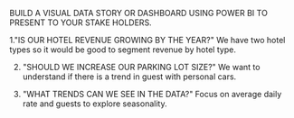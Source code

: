 BUILD A VISUAL DATA STORY OR DASHBOARD USING POWER BI TO PRESENT TO YOUR STAKE HOLDERS.




1."IS OUR HOTEL REVENUE GROWING BY THE YEAR?"
We have two hotel types so it would be good to segment revenue by hotel type.


2. "SHOULD WE INCREASE OUR PARKING LOT SIZE?"
We want to understand if there is a trend in guest with personal cars.



3. "WHAT TRENDS CAN WE SEE IN THE DATA?"
Focus on average daily rate and guests to explore seasonality.
